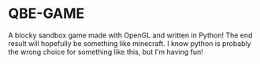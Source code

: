 # QBE-GAME
A blocky sandbox game made with OpenGL and written in Python!
The end result will hopefully be something like minecraft.
I know python is probably the wrong choice for something like this, but I'm having fun!
